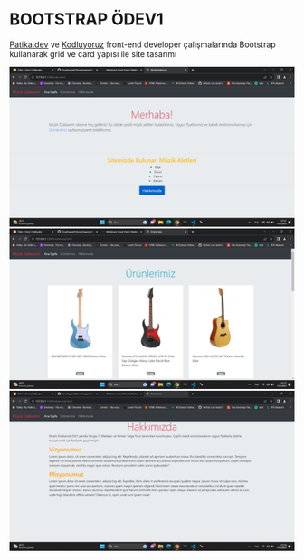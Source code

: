 # BOOTSTRAP ÖDEV1
[Patika.dev](https://www.patika.dev/) ve [Kodluyoruz](https://kodluyoruz.org/) front-end developer çalışmalarında Bootstrap kullanarak grid ve card yapısı ile site tasarımı 

![anasayfa](img/anasayfa.jpg)
![Ürünler](img/ürünler.jpg)
![Hakkımızda](img/hakkımızda.jpg)